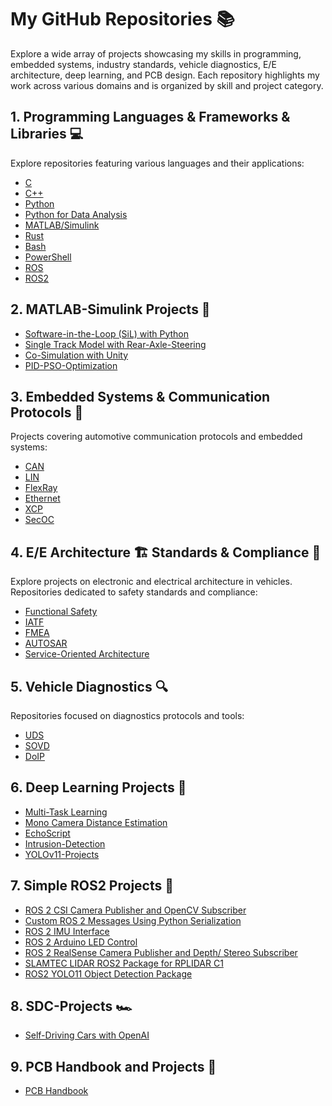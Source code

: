 # My GitHub Repositories 📚

Explore a wide array of projects showcasing my skills in programming, embedded systems, industry standards, vehicle diagnostics, E/E architecture, deep learning, and PCB design. Each repository highlights my work across various domains and is organized by skill and project category.

## 1. Programming Languages & Frameworks & Libraries 💻

Explore repositories featuring various languages and their applications:
- [C](https://github.com/CagriCatik/C)
- [C++](https://github.com/CagriCatik/CPP)
- [Python](https://github.com/CagriCatik/Python)
- [Python for Data Analysis](https://github.com/CagriCatik/Python-for-Data-Analysis)
- [MATLAB/Simulink](https://github.com/CagriCatik/MATLAB-Simulink-Stateflow)
- [Rust](https://github.com/CagriCatik/RUST)
- [Bash](https://github.com/CagriCatik/my-bash-files-repository)
- [PowerShell](https://github.com/CagriCatik/PowerShell)
- [ROS](https://github.com/CagriCatik/ROS)
- [ROS2](https://github.com/CagriCatik/ROS2)

## 2. MATLAB-Simulink Projects 🔧

- [Software-in-the-Loop (SiL) with Python](https://github.com/CagriCatik/SiL-Simulink-with-Python)
- [Single Track Model with Rear-Axle-Steering](https://github.com/CagriCatik/Rear-Axle-Steering)
- [Co-Simulation with Unity](https://github.com/CagriCatik/DriveSim)
- [PID-PSO-Optimization](https://github.com/CagriCatik/PID-PSO-Optimization)

## 3. Embedded Systems & Communication Protocols 🚗

Projects covering automotive communication protocols and embedded systems:
- [CAN](https://github.com/CagriCatik/CAN)
- [LIN](https://github.com/CagriCatik/LIN)
- [FlexRay](https://github.com/CagriCatik/FLEXRAY)
- [Ethernet](https://github.com/CagriCatik/ETHERNET)
- [XCP](https://github.com/CagriCatik/XCP)
- [SecOC](https://github.com/CagriCatik/SecOC)

## 4. E/E Architecture 🏗️ Standards & Compliance 📐

Explore projects on electronic and electrical architecture in vehicles. Repositories dedicated to safety standards and compliance:
- [Functional Safety](https://github.com/CagriCatik/FuSi)
- [IATF](https://github.com/CagriCatik/IATF)
- [FMEA](https://github.com/CagriCatik/FMEA)
- [AUTOSAR](https://github.com/CagriCatik/AUTOSAR)
- [Service-Oriented Architecture](https://github.com/CagriCatik/SOA)

## 5. Vehicle Diagnostics 🔍

Repositories focused on diagnostics protocols and tools:
- [UDS](https://github.com/CagriCatik/UDS)
- [SOVD](https://github.com/CagriCatik/SOVD)
- [DoIP](https://github.com/CagriCatik/DoIP)

## 6. Deep Learning Projects 🧠

- [Multi-Task Learning](https://github.com/CagriCatik/Multi-Task-Learning)
- [Mono Camera Distance Estimation](https://github.com/CagriCatik/YOLOv11-Mono-Camera-Distance-Estimation)
- [EchoScript](https://github.com/CagriCatik/EchoScript)
- [Intrusion-Detection](https://github.com/CagriCatik/YOLOv11-Projects/Intrusion-Detection)
- [YOLOv11-Projects](https://github.com/CagriCatik/YOLOv11-Projects/tree/main)

## 7. Simple ROS2 Projects 🤖

- [ROS 2 CSI Camera Publisher and OpenCV Subscriber](https://github.com/CagriCatik/Simple-ROS2-Projects/tree/main/ros2_csi_ws)
- [Custom ROS 2 Messages Using Python Serialization](https://github.com/CagriCatik/Simple-ROS2-Projects/tree/main/ros2_deserialization_ws)
- [ROS 2 IMU Interface](https://github.com/CagriCatik/Simple-ROS2-Projects/tree/main/ros2_imu_serial)
- [ROS 2 Arduino LED Control](https://github.com/CagriCatik/Simple-ROS2-Projects/tree/main/ros2_lighting_serial)
- [ROS 2 RealSense Camera Publisher and Depth/ Stereo Subscriber](https://github.com/CagriCatik/Simple-ROS2-Projects/tree/main/ros2_realsense_ws)
- [SLAMTEC LIDAR ROS2 Package for RPLIDAR C1](https://github.com/CagriCatik/Simple-ROS2-Projects/tree/main/ros2_rplidar-c1_ws)
- [ROS2 YOLO11 Object Detection Package](https://github.com/CagriCatik/Simple-ROS2-Projects/tree/main/ros2_yolo11_detector)

## 8. SDC-Projects 🏎️

- [Self-Driving Cars with OpenAI](https://github.com/CagriCatik/SDC-OpenAI)

## 9. PCB Handbook and Projects 📘

- [PCB Handbook](https://github.com/CagriCatik/PCB-Design-with-KiCad)